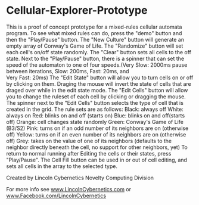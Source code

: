 Cellular-Explorer-Prototype
===========================

This is a proof of concept prototype for a mixed-rules cellular automata program.  To see what mixed rules can do,
press the "demo" button and then the "Play/Pause" button.  The "New Culture" button will generate an empty array
of Conway's Game of Life.  The "Randomize" button will set each cell's on/off state randomly.  The "Clear" button
sets all cells to the off state.  Next to the "Play/Pause" button, there is a spinner that can set the speed of the
 automaton to one of four speeds.(Very Slow: 2000ms pause between iterations, Slow: 200ms, Fast: 20ms, and  
 Very Fast: 20ms)  The "Edit State" button will allow you to turn cells on or off by clicking on them. 
Draging the mouse will invert the state of cells that are draged over while in the edit state mode.
The "Edit Cells" button will allow you to change the ruleset of each cell by clicking or dragging the mouse.  The 
spinner next to the "Edit Cells" button selects the type of cell that is created in the grid.
The rule sets are as follows:
Black: always off
White: always on
Red:  blinks on and off (starts on)
Blue:  blinks on and off(starts off)
Orange: cell changes state randomly
Green: Conway's Game of Life (B3/S2)
Pink:   turns on if an odd number of its neighbors are on (otherwise off)
Yellow: turns on if an even number of its neighbors are on (otherwise off)
Grey: takes on the value of one of its neighbors (defaults to the neighbor 
directly beneath the cell, no support for other neighbors, yet)
To return to normal running after Editing the cells or their states, press "Play/Pause".
The Cell Fill button can be used in or out of cell editing, and sets all cells in the array to the selected type. 


Created by Lincoln Cybernetics Novelty Computing Division

For more info see 
www.LincolnCybernetics.com
or www.Facebook.com/LincolnCybernetics

